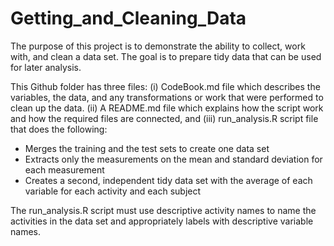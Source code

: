 Getting_and_Cleaning_Data
=========================


The purpose of this project is to demonstrate the ability to collect, work with, and clean a data set. The goal is to prepare tidy data that can be used for later analysis. 

This Github folder has three files: (i) CodeBook.md file which describes the variables, the data, and any transformations or work that were performed to clean up the data. (ii) A README.md file which explains how the script work and how the required files are connected, and (iii) run_analysis.R script file that does the following: 


- Merges the training and the test sets to create one data set
- Extracts only the measurements on the mean and standard deviation for each measurement 
- Creates a second, independent tidy data set with the average of each variable for each activity and each subject  


The run_analysis.R script must use descriptive activity names to name the activities in the data set and 
appropriately labels with descriptive variable names.

